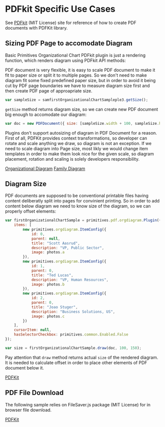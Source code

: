 # PDFkit Specific Use Cases

See [PDFkit](www.PDFkit.org) (MIT License) site for reference of how to create PDF documents with PDFKit library.

## Sizing PDF Page to accomodate Diagram

Basic Primitives Organizational Chart PDFkit plugin is just a rendering function, which renders diagram using PDFkit API methods:

PDF document is very flexible, it is easy to scale PDF document to make it fit to paper size or split it to multiple pages. So we don't need to make diagram fit some fixed predefined paper size, but in order to avoid it being cut by PDF page boundaries we have to measure diagram size first and then create PDF page of approapriate size.

```JavaScript
var sampleSize = samfirstOrganizationalChartSampleple3.getSize();
```

`getSize` method returns diagram size, so we can create new PDF document big enough to accomodate our diagram:

```JavaScript
var doc = new PDFDocument({ size: [sampleSize.width + 100, sampleSize.height + 150] });
```

Plugins don't support autosizing of diagram in PDF Document for a reason. First of all, PDFKit provides context transformations, so developer can rotate and scale anything we draw, so diagram is not an exception. If we need to scale diagram into Page size, most likly we would change item templates in order to make them look nice for the given scale, so diagram placement, rotation and scaling is solely developers responsibility. 

[Organizational Diagram](pdfkit.plugins/AutoSizeOrgDiagram.html)
[Family Diagram](pdfkit.plugins/AutoSizeFamDiagram.html)

## Diagram Size

PDF documents are supposed to be conventional printable files having content deliberatly split into pages for convinient printing. So in order to add content below diagram we need to know size of the diagram, so we can properly offset elements:

``` JavaScript
var firstOrganizationalChartSample = primitives.pdf.orgdiagram.Plugin({
	items: [
		new primitives.orgdiagram.ItemConfig({
			id: 0,
			parent: null,
			title: "Scott Aasrud",
			description: "VP, Public Sector",
			image: photos.a
		}),
		new primitives.orgdiagram.ItemConfig({
			id: 1,
			parent: 0,
			title: "Ted Lucas",
			description: "VP, Human Resources",
			image: photos.b
		}),
		new primitives.orgdiagram.ItemConfig({
			id: 2,
			parent: 0,
			title: "Joao Stuger",
			description: "Business Solutions, US",
			image: photos.c
		})
	],
	cursorItem: null,
	hasSelectorCheckbox: primitives.common.Enabled.False
});

var size = firstOrganizationalChartSample.draw(doc, 100, 150);
```

Pay attention that `draw` method returns actual `size` of the rendered diagram. It is needed to calculate offset in order to place other elements of PDF document below it. 

[PDFKit](pdfkit.plugins/Multipage.html)

## PDF File Download

The following sample relies on FileSaver.js package (MIT License) for in browser file download.

[PDFKit](pdfkit.plugins/FileDownload.html)
